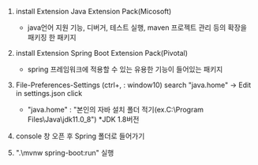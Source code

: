 1. install Extension Java Extension Pack(Micosoft)

    - java언어 지원 기능, 디버거, 테스트 실행, maven 프로젝트 관리 등의 확장을 패키징 한 패키지

2. install Extension Spring Boot Extension Pack(Pivotal)

    - spring 프레임워크에 적용할 수 있는 유용한 기능이 들어있는 패키지

3. File-Preferences-Settings (ctrl+, : window10) search "java.home" -> Edit in settings.json click

    - "java.home" : "본인의 자바 설치 폴더 적기(ex.C:\\Program Files\\Java\\jdk11.0_8") *JDK 1.8버전
    
4. console 창 오픈 후 Spring 폴더로 들어가기

5. ".\mvnw spring-boot:run" 실행